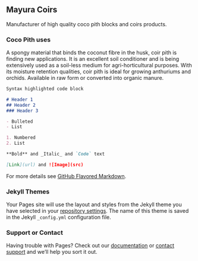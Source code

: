 ## Mayura Coirs

Manufacturer of high quality coco pith blocks and coirs products. 


### Coco Pith uses 

A spongy material that binds the coconut fibre in the husk, coir pith is finding new applications. It is an excellent soil conditioner and is being extensively used as a soil-less medium for agri-horticultural purposes. With its moisture retention qualities, coir pith is ideal for growing anthuriums and orchids. Available in raw form or converted into organic manure.

```markdown
Syntax highlighted code block

# Header 1
## Header 2
### Header 3

- Bulleted
- List

1. Numbered
2. List

**Bold** and _Italic_ and `Code` text

[Link](url) and ![Image](src)
```

For more details see [GitHub Flavored Markdown](https://guides.github.com/features/mastering-markdown/).

### Jekyll Themes

Your Pages site will use the layout and styles from the Jekyll theme you have selected in your [repository settings](https://github.com/Mayuracoirs/mayuracoirs/settings). The name of this theme is saved in the Jekyll `_config.yml` configuration file.

### Support or Contact

Having trouble with Pages? Check out our [documentation](https://docs.github.com/categories/github-pages-basics/) or [contact support](https://github.com/contact) and we’ll help you sort it out.
